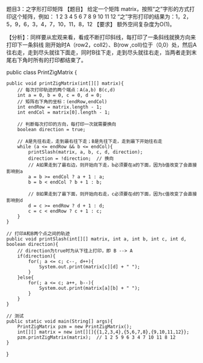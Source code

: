 题目3：之字形打印矩阵
【题目】 给定一个矩阵 matrix，按照“之”字形的方式打印这个矩阵，例如：
1 2 3 4
5 6 7 8
9 10 11 12
“之”字形打印的结果为：1，2，5，9，6，3，4，7，10，11，8，12
【要求】 额外空间复杂度为O(1)。

【分析】：同样要从宏观来看，看成不断打印斜线，每打印了一条斜线就换方向来打印下一条斜线
刚开始时A（row2，coll2）、B(row ,coll)位于（0,0）处，然后A往右走，走到尽头就往下面走，同时B往下走，走到尽头就往右走，当两者走到末尾右下角时所有的打印都结束了。

public class PrintZigMatrix {
 
    public void printZigMatrix(int[][] matrix){
        // 每次打印轨迹的两个端点：A(a,b) B(c,d)
        int a = 0, b = 0, c = 0, d = 0;
        // 矩阵右下角的坐标：(endRow,endCol)
        int endRow = matrix.length - 1;
        int endCol = matrix[0].length - 1;
 
        // 判断每次打印的方向，每打印一次就需要换向
        boolean direction = true;
 
        // A是先往右走，走到最右往下走；B是先往下走，走到最下开始往右走
        while (a <= endRow && b <= endCol){
            printSlash(matrix, a, b, c, d, direction);
            direction = !direction;  // 换向
            // A如果走到了最右边，则开始向下走，b必须要在a的下面，因为b值改变了会直接影响到a
            a = b >= endCol ? a + 1 : a;
            b = b < endCol ? b + 1 : b;
 
            // B如果走到了最下面，则开始向右走，c必须要在d的下面，因为c值改变了会直接影响到d
            d = c >= endRow ? d + 1 : d;
            c = c < endRow ? c + 1 : c;
        }
    }
 
    // 打印A和B两个点之间的轨迹
    public void printSlash(int[][] matrix, int a, int b, int c, int d, boolean direction){
        // direction为true时为从下往上打印，即 B --> A
        if(direction){
            for(; a <= c; c--, d++){
                System.out.print(matrix[c][d] + " ");
            }
        }else{
            for(; a <= c; a++, b--){
                System.out.print(matrix[a][b] + " ");
            }
        }
    }
 
    // 测试
    public static void main(String[] args){
        PrintZigMatrix pzm = new PrintZigMatrix();
        int[][] matrix = new int[][]{{1,2,3,4},{5,6,7,8},{9,10,11,12}};
        pzm.printZigMatrix(matrix);  // 1 2 5 9 6 3 4 7 10 11 8 12 
    }
}
